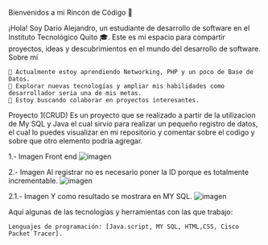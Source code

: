 Bienvenidos a mi Rincón de Código 🚀

¡Hola! Soy Dario Alejandro, un estudiante de desarrollo de software en el Instituto Tecnológico Quito 🎓. Este es mi espacio para compartir proyectos, ideas y descubrimientos en el mundo del desarrollo de software.
Sobre mí

    🔭 Actualmente estoy aprendiendo Networking, PHP y un poco de Base de Datos.
    🌱 Explorar nuevas tecnologías y ampliar mis habilidades como desarrollador seria una de mis metas.
    👯 Estoy buscando colaborar en proyectos interesantes.

Proyecto 1(CRUD)
Es un proyecto que se realizado a partir de la utilizacion de My SQL y Java el cual sirvio para realizar un pequeño registro de datos, el cual lo puedes visualizar en mi repositorio y comentar sobre el codigo y sobre que otro elemento podria agregar.

1.- Imagen Front end
![imagen](https://github.com/Delhold/Delhold/assets/167924939/d32368f4-a119-455e-9579-c78805a43b60)

2.- Imagen Al registrar no es necesario poner la ID porque es totalmente incrementable.
![imagen](https://github.com/Delhold/Delhold/assets/167924939/9ee68a7e-b98e-4a90-91ec-ae50c65f6534)

2.1.- Imagen Y como resultado se mostrara en MY SQL.
![imagen](https://github.com/Delhold/Delhold/assets/167924939/357be8ca-ec35-4a53-9f65-c2735fb72965)




Aquí algunas de las tecnologías y herramientas con las que trabajo:

    Lenguajes de programación: [Java.script, MY SQL, HTML,CSS, Cisco Packet Tracer].
    
<!---
Delhold/Delhold is a ✨ special ✨ repository because its `README.md` (this file) appears on your GitHub profile.
You can click the Preview link to take a look at your changes.
--->
